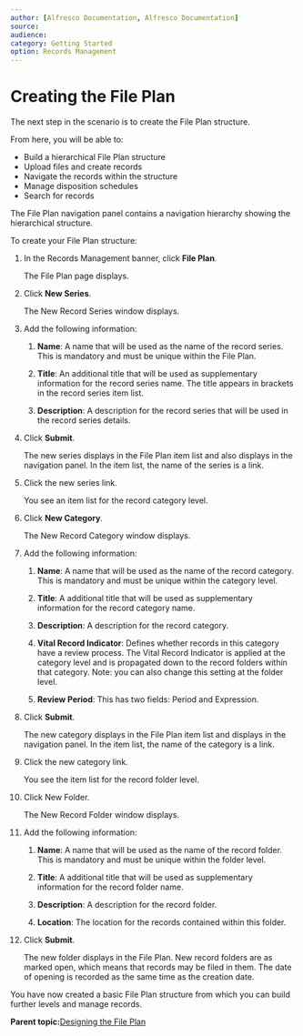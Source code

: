 ```yaml
---
author: [Alfresco Documentation, Alfresco Documentation]
source: 
audience: 
category: Getting Started
option: Records Management
---
```


# Creating the File Plan

The next step in the scenario is to create the File Plan structure.

From here, you will be able to:

-   Build a hierarchical File Plan structure
-   Upload files and create records
-   Navigate the records within the structure
-   Manage disposition schedules
-   Search for records

The File Plan navigation panel contains a navigation hierarchy showing the hierarchical structure.

To create your File Plan structure:

1.  In the Records Management banner, click **File Plan**.

    The File Plan page displays.

2.  Click **New Series**.

    The New Record Series window displays.

3.  Add the following information:

    1.  **Name**: A name that will be used as the name of the record series. This is mandatory and must be unique within the File Plan.

    2.  **Title**: An additional title that will be used as supplementary information for the record series name. The title appears in brackets in the record series item list.

    3.  **Description**: A description for the record series that will be used in the record series details.

4.  Click **Submit**.

    The new series displays in the File Plan item list and also displays in the navigation panel. In the item list, the name of the series is a link.

5.  Click the new series link.

    You see an item list for the record category level.

6.  Click **New Category**.

    The New Record Category window displays.

7.  Add the following information:

    1.  **Name**: A name that will be used as the name of the record category. This is mandatory and must be unique within the category level.

    2.  **Title**: A additional title that will be used as supplementary information for the record category name.

    3.  **Description**: A description for the record category.

    4.  **Vital Record Indicator**: Defines whether records in this category have a review process. The Vital Record Indicator is applied at the category level and is propagated down to the record folders within that category. Note: you can also change this setting at the folder level.

    5.  **Review Period**: This has two fields: Period and Expression.

8.  Click **Submit**.

    The new category displays in the File Plan item list and displays in the navigation panel. In the item list, the name of the category is a link.

9.  Click the new category link.

    You see the item list for the record folder level.

10. Click New Folder.

    The New Record Folder window displays.

11. Add the following information:

    1.  **Name**: A name that will be used as the name of the record folder. This is mandatory and must be unique within the folder level.

    2.  **Title**: A additional title that will be used as supplementary information for the record folder name.

    3.  **Description**: A description for the record folder.

    4.  **Location**: The location for the records contained within this folder.

12. Click **Submit**.

    The new folder displays in the File Plan. New record folders are as marked open, which means that records may be filed in them. The date of opening is recorded as the same time as the creation date.


You have now created a basic File Plan structure from which you can build further levels and manage records.

**Parent topic:**[Designing the File Plan](../tasks/rm-fileplan-design.md)

